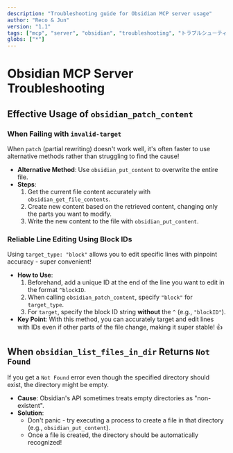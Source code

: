 ```yaml
---
description: "Troubleshooting guide for Obsidian MCP server usage"
author: "Reco & Jun"
version: "1.1"
tags: ["mcp", "server", "obsidian", "troubleshooting", "トラブルシューティング"]
globs: ["*"]
---
```

# Obsidian MCP Server Troubleshooting

## Effective Usage of `obsidian_patch_content`

### When Failing with `invalid-target`

When `patch` (partial rewriting) doesn't work well, it's often faster to use alternative methods rather than struggling to find the cause!

-   **Alternative Method**: Use `obsidian_put_content` to overwrite the entire file.
-   **Steps**:
    1.  Get the current file content accurately with `obsidian_get_file_contents`.
    2.  Create new content based on the retrieved content, changing only the parts you want to modify.
    3.  Write the new content to the file with `obsidian_put_content`.

### Reliable Line Editing Using Block IDs

Using `target_type: "block"` allows you to edit specific lines with pinpoint accuracy - super convenient!

-   **How to Use**:
    1.  Beforehand, add a unique ID at the end of the line you want to edit in the format `^blockID`.
    2.  When calling `obsidian_patch_content`, specify `"block"` for `target_type`.
    3.  For `target`, specify the block ID string **without** the `^` (e.g., `"blockID"`).
-   **Key Point**: With this method, you can accurately target and edit lines with IDs even if other parts of the file change, making it super stable! 👍

## When `obsidian_list_files_in_dir` Returns `Not Found`

If you get a `Not Found` error even though the specified directory should exist, the directory might be empty.

-   **Cause**: Obsidian's API sometimes treats empty directories as "non-existent".
-   **Solution**:
    -   Don't panic - try executing a process to create a file in that directory (e.g., `obsidian_put_content`).
    -   Once a file is created, the directory should be automatically recognized!
